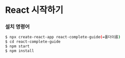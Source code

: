 # React 시작하기

### 설치 명령어

```bash
$ npx create-react-app react-complete-guide(=폴더이름)
$ cd react-complete-guide
$ npm start
$ npm install
```